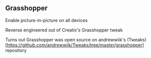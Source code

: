 ## Grasshopper

Enable picture-in-picture on all devices

Reverse engineered out of Creatix's Grasshopper tweak

Turns out Grasshopper was open source on andrewwiik's (Tweaks)[https://github.com/andrewwiik/Tweaks/tree/master/grasshopper] repository
